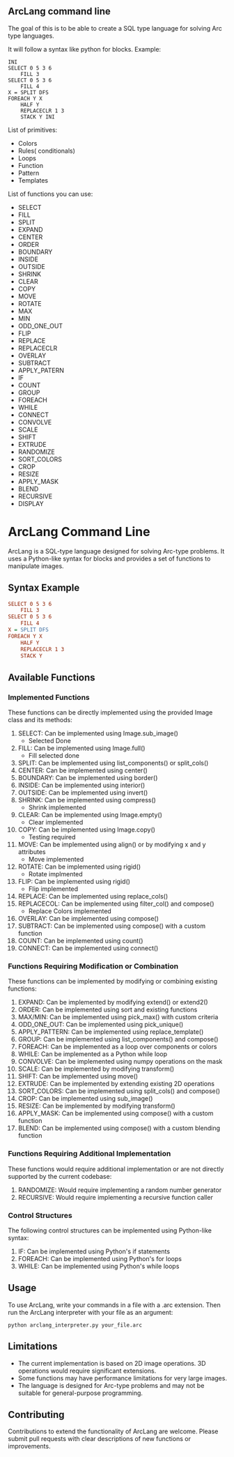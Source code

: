 ## ArcLang command line 


The goal of this is to be able to create a SQL type language for solving Arc type languages. 

It will follow a syntax like python for blocks. Example:
```
INI
SELECT 0 5 3 6
    FILL 3
SELECT 0 5 3 6
    FILL 4
X = SPLIT DFS
FOREACH Y X
    HALF Y
    REPLACECLR 1 3
    STACK Y INI

```

List of primitives:
- Colors
- Rules( conditionals)
- Loops
- Function 
- Pattern
- Templates

List of functions you can use:
- SELECT
- FILL
- SPLIT
- EXPAND
- CENTER
- ORDER
- BOUNDARY
- INSIDE
- OUTSIDE
- SHRINK
- CLEAR
- COPY
- MOVE 
- ROTATE
- MAX
- MIN
- ODD_ONE_OUT
- FLIP
- REPLACE
- REPLACECLR
- OVERLAY
- SUBTRACT
- APPLY_PATERN
- IF
- COUNT
- GROUP
- FOREACH
- WHILE
- CONNECT
- CONVOLVE
- SCALE
- SHIFT
- EXTRUDE
- RANDOMIZE
- SORT_COLORS
- CROP
- RESIZE
- APPLY_MASK
- BLEND
- RECURSIVE
- DISPLAY

# ArcLang Command Line

ArcLang is a SQL-type language designed for solving Arc-type problems. It uses a Python-like syntax for blocks and provides a set of functions to manipulate images.

## Syntax Example

```ini
SELECT 0 5 3 6
    FILL 3
SELECT 0 5 3 6
    FILL 4
X = SPLIT DFS
FOREACH Y X
    HALF Y
    REPLACECLR 1 3
    STACK Y
```

## Available Functions

### Implemented Functions
These functions can be directly implemented using the provided Image class and its methods:

1. SELECT: Can be implemented using Image.sub_image()
    - Selected Done
2. FILL: Can be implemented using Image.full()
    - Fill selected done 
3. SPLIT: Can be implemented using list_components() or split_cols()
4. CENTER: Can be implemented using center()
5. BOUNDARY: Can be implemented using border()
6. INSIDE: Can be implemented using interior()
7. OUTSIDE: Can be implemented using invert()
8. SHRINK: Can be implemented using compress()
    - Shrink implemented
9. CLEAR: Can be implemented using Image.empty()
    - Clear implemented
10. COPY: Can be implemented using Image.copy()
    - Testing required
11. MOVE: Can be implemented using align() or by modifying x and y attributes
    - Move implemented
12. ROTATE: Can be implemented using rigid()
    - Rotate implmented
13. FLIP: Can be implemented using rigid()
    - Flip implemented
14. REPLACE: Can be implemented using replace_cols()
15. REPLACECOL: Can be implemented using filter_col() and compose()
    - Replace Colors implemented
16. OVERLAY: Can be implemented using compose()
17. SUBTRACT: Can be implemented using compose() with a custom function
18. COUNT: Can be implemented using count()
19. CONNECT: Can be implemented using connect()

### Functions Requiring Modification or Combination
These functions can be implemented by modifying or combining existing functions:

1. EXPAND: Can be implemented by modifying extend() or extend2()
2. ORDER: Can be implemented using sort and existing functions
3. MAX/MIN: Can be implemented using pick_max() with custom criteria
4. ODD_ONE_OUT: Can be implemented using pick_unique()
5. APPLY_PATTERN: Can be implemented using replace_template()
6. GROUP: Can be implemented using list_components() and compose()
7. FOREACH: Can be implemented as a loop over components or colors
8. WHILE: Can be implemented as a Python while loop
9. CONVOLVE: Can be implemented using numpy operations on the mask
10. SCALE: Can be implemented by modifying transform()
11. SHIFT: Can be implemented using move()
12. EXTRUDE: Can be implemented by extending existing 2D operations
13. SORT_COLORS: Can be implemented using split_cols() and compose()
14. CROP: Can be implemented using sub_image()
15. RESIZE: Can be implemented by modifying transform()
16. APPLY_MASK: Can be implemented using compose() with a custom function
17. BLEND: Can be implemented using compose() with a custom blending function

### Functions Requiring Additional Implementation
These functions would require additional implementation or are not directly supported by the current codebase:

1. RANDOMIZE: Would require implementing a random number generator
2. RECURSIVE: Would require implementing a recursive function caller

### Control Structures
The following control structures can be implemented using Python-like syntax:

1. IF: Can be implemented using Python's if statements
2. FOREACH: Can be implemented using Python's for loops
3. WHILE: Can be implemented using Python's while loops

## Usage

To use ArcLang, write your commands in a file with a .arc extension. Then run the ArcLang interpreter with your file as an argument:

```
python arclang_interpreter.py your_file.arc
```

## Limitations

- The current implementation is based on 2D image operations. 3D operations would require significant extensions.
- Some functions may have performance limitations for very large images.
- The language is designed for Arc-type problems and may not be suitable for general-purpose programming.

## Contributing

Contributions to extend the functionality of ArcLang are welcome. Please submit pull requests with clear descriptions of new functions or improvements.
